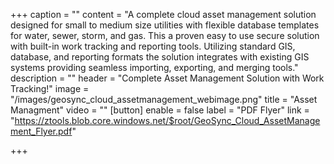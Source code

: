 +++
caption = ""
content = "A complete cloud asset management solution designed for small to medium size utilities with flexible database templates for water, sewer, storm, and gas.  This a proven easy to use secure solution with built-in work tracking and reporting tools.  Utilizing standard GIS, database, and reporting formats the solution integrates with existing GIS systems providing seamless importing, exporting, and merging tools."
description = ""
header = "Complete Asset Management Solution with Work Tracking!"
image = "/images/geosync_cloud_assetmanagement_webimage.png"
title = "Asset Managment"
video = ""
[button]
enable = false
label = "PDF Flyer"
link = "https://ztools.blob.core.windows.net/$root/GeoSync_Cloud_AssetManagement_Flyer.pdf"

+++
